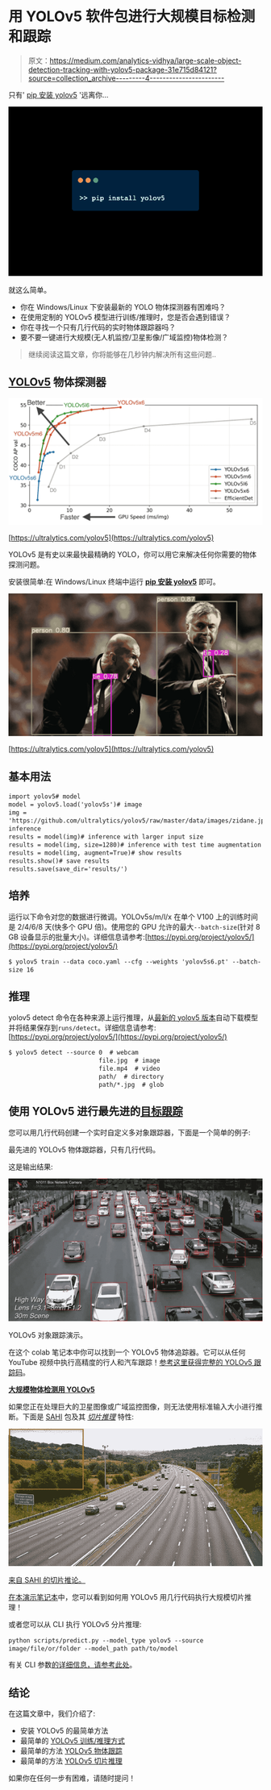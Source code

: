 # 用 YOLOv5 软件包进行大规模目标检测和跟踪

> 原文：<https://medium.com/analytics-vidhya/large-scale-object-detection-tracking-with-yolov5-package-31e715d84121?source=collection_archive---------4----------------------->

只有' [pip 安装 yolov5](https://pypi.org/project/yolov5/) '远离你…

![](img/dd0f535366b97c1c72e4ec3e5743989c.png)

就这么简单。

*   你在 Windows/Linux 下安装最新的 YOLO 物体探测器有困难吗？
*   在使用定制的 YOLOv5 模型进行训练/推理时，您是否会遇到错误？
*   你在寻找一个只有几行代码的实时物体跟踪器吗？
*   要不要一键进行大规模(无人机监控/卫星影像/广域监控)物体检测？

> 继续阅读这篇文章，你将能够在几秒钟内解决所有这些问题..

## [YOLOv5](https://pypi.org/project/yolov5/) 物体探测器

![](img/537f2278c780c3a793da1cff4d7a5e9c.png)

[https://ultralytics.com/yolov5](https://ultralytics.com/yolov5)

YOLOv5 是有史以来最快最精确的 YOLO，你可以用它来解决任何你需要的物体探测问题。

安装很简单:在 Windows/Linux 终端中运行 [**pip 安装 yolov5**](https://pypi.org/project/yolov5/) 即可。

![](img/a909e2e4096aea75211e059ce3717793.png)

[https://ultralytics.com/yolov5](https://ultralytics.com/yolov5)

## 基本用法

```
import yolov5# model
model = yolov5.load('yolov5s')# image
img = 'https://github.com/ultralytics/yolov5/raw/master/data/images/zidane.jpg'# inference
results = model(img)# inference with larger input size
results = model(img, size=1280)# inference with test time augmentation
results = model(img, augment=True)# show results
results.show()# save results
results.save(save_dir='results/')
```

## 培养

运行以下命令对您的数据进行微调。YOLOv5s/m/l/x 在单个 V100 上的训练时间是 2/4/6/8 天(快多个 GPU 倍)。使用您的 GPU 允许的最大`--batch-size`(针对 8 GB 设备显示的批量大小)。详细信息请参考:[https://pypi.org/project/yolov5/](https://pypi.org/project/yolov5/)

```
$ yolov5 train --data coco.yaml --cfg --weights 'yolov5s6.pt' --batch-size 16
```

## 推理

yolov5 detect 命令在各种来源上运行推理，从[最新的 yolov5 版本](https://github.com/ultralytics/yolov5/releases)自动下载模型并将结果保存到`runs/detect`。详细信息请参考:[https://pypi.org/project/yolov5/](https://pypi.org/project/yolov5/)

```
$ yolov5 detect --source 0  # webcam
                         file.jpg  # image
                         file.mp4  # video
                         path/  # directory
                         path/*.jpg  # glob
```

## 使用 YOLOv5 进行最先进的[目标跟踪](https://github.com/tryolabs/norfair/tree/master/demos/yolov5)

您可以用几行代码创建一个实时自定义多对象跟踪器，下面是一个简单的例子:

最先进的 YOLOv5 物体跟踪器，只有几行代码。

这是输出结果:

![](img/cacdb202fc6bdced8d5df856545dba2b.png)

YOLOv5 对象跟踪演示。

在这个 colab 笔记本中你可以找到一个 YOLOv5 物体追踪器。它可以从任何 YouTube 视频中执行高精度的行人和汽车跟踪！[参考这里获得完整的 YOLOv5 跟踪码](https://github.com/tryolabs/norfair/blob/master/demos/yolov5/yolov5demo.py)。

[**大规模物体检测用 YOLOv5**](https://github.com/obss/sahi/blob/main/demo/inference_for_yolov5.ipynb)

如果您正在处理巨大的卫星图像或广域监控图像，则无法使用标准输入大小进行推断。下面是 [SAHI](https://github.com/obss/sahi/blob/main/demo/inference_for_yolov5.ipynb) 包及其 [*切片推理*](https://github.com/obss/sahi/blob/main/resources/sliced_inference.gif) 特性:

![](img/b5b8b1a34899fb31b475c9adcff8f0f2.png)

[来自 SAHI 的切片推论。](/codable/sahi-a-vision-library-for-performing-sliced-inference-on-large-images-small-objects-c8b086af3b80)

[在本演示笔记本](https://github.com/obss/sahi/blob/main/demo/inference_for_yolov5.ipynb)中，您可以看到如何用 YOLOv5 用几行代码执行大规模切片推理！

或者您可以从 CLI 执行 YOLOv5 分片推理:

```
python scripts/predict.py --model_type yolov5 --source image/file/or/folder --model_path path/to/model
```

有关 CLI 参数[的详细信息，请参考此处](https://github.com/obss/sahi/blob/main/docs/SCRIPTS.md)。

## 结论

在这篇文章中，我们介绍了:

*   安装 YOLOv5 的最简单方法
*   最简单的 [YOLOv5 训练/推理方式](https://github.com/fcakyon/yolov5-pip#scripts)
*   最简单的方法 [YOLOv5 物体跟踪](https://github.com/tryolabs/norfair/blob/master/demos/yolov5/yolov5_demo.ipynb)
*   最简单的方法 [YOLOv5 切片推理](https://github.com/obss/sahi/blob/main/demo/inference_for_yolov5.ipynb)

如果你在任何一步有困难，请随时提问！